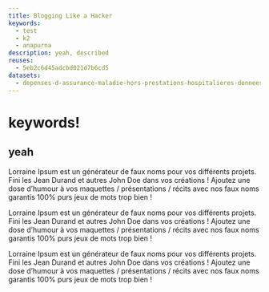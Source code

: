 ```yaml
---
title: Blogging Like a Hacker
keywords:
  - test
  - k2
  - anapurna
description: yeah, described
reuses:
  - 5eb2c6d45adcbd021d7b6cd5
datasets:
  - depenses-d-assurance-maladie-hors-prestations-hospitalieres-donnees-nationales
---
```


# keywords!

## yeah

Lorraine Ipsum est un générateur de faux noms pour vos différents projets. Fini les Jean Durand et autres John Doe dans vos créations !
Ajoutez une dose d’humour à vos maquettes / présentations / récits avec nos faux noms garantis 100% purs jeux de mots trop bien !

Lorraine Ipsum est un générateur de faux noms pour vos différents projets. Fini les Jean Durand et autres John Doe dans vos créations !
Ajoutez une dose d’humour à vos maquettes / présentations / récits avec nos faux noms garantis 100% purs jeux de mots trop bien !

Lorraine Ipsum est un générateur de faux noms pour vos différents projets. Fini les Jean Durand et autres John Doe dans vos créations !
Ajoutez une dose d’humour à vos maquettes / présentations / récits avec nos faux noms garantis 100% purs jeux de mots trop bien !
